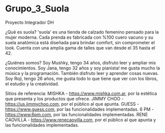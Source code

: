 # Grupo_3_Suola
Proyecto Integrador DH

¿Qué es suola?
'suola' es una tienda de calzado femenino pensado para la mujer moderna. Cada prenda es fabricada con %100 cuero vacuno y su suela anatómica está diseñada para brindar comfort, sin comprometer el look. Cuenta con una amplia gama de talles que van desde el 35 hasta el 42.


¿Quiénes somos?
Soy Mushky, tengo 34 años, disfruto leer y ampliar mis conocimientos.
Soy Jana, tengo 32 años y soy pianista! me gusta mucho la música y la programación. También disfruto leer y aprender cosas nuevas.
Soy Roji, tengo 26 años, me gusta todo lo que tiene que ver con los libros, el estudio y la creatividad.

Sitios de referencia:
MISHKA - https://www.mishka.com.ar, por la estética que presenta y los productos que ofrece.
JIMMY CHOO - https://us.jimmychoo.com, por el público al que apunta.
GUESS - https://www.guess.com, por las funcionalidades implementadas.
6 PM - https://www.6pm.com, por las funcionalidades implementadas.
RENE CAOVILLA - https://www.renecaovilla.com, por el público al que apunta y las funcionalidades implementadas.
